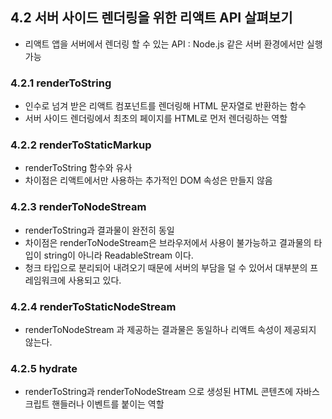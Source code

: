 ## 4.2 서버 사이드 렌더링을 위한 리액트 API 살펴보기

- 리액트 앱을 서버에서 렌더링 할 수 있는 API : Node.js 같은 서버 환경에서만 실행 가능

### 4.2.1 renderToString

- 인수로 넘겨 받은 리액트 컴포넌트를 렌더링해 HTML 문자열로 반환하는 함수
- 서버 사이드 렌더링에서 최초의 페이지를 HTML로 먼저 렌더링하는 역할

### 4.2.2 renderToStaticMarkup

- renderToString 함수와 유사
- 차이점은 리액트에서만 사용하는 추가적인 DOM 속성은 만들지 않음

### 4.2.3 renderToNodeStream

- renderToString과 결과물이 완전히 동일
- 차이점은 renderToNodeStream은 브라우저에서 사용이 불가능하고 결과물의 타입이 string이 아니라 ReadableStream 이다.
- 청크 타입으로 분리되어 내려오기 때문에 서버의 부담을 덜 수 있어서 대부분의 프레임워크에 사용되고 있다.

### 4.2.4 renderToStaticNodeStream

- renderToNodeStream 과 제공하는 결과물은 동일하나 리액트 속성이 제공되지 않는다.

### 4.2.5 hydrate

- renderToString과 renderToNodeStream 으로 생성된 HTML 콘텐츠에 자바스크립트 핸들러나 이벤트를 붙이는 역할
